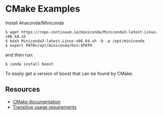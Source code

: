 # CMake Examples

Install Anaconda/Miniconda

```
$ wget https://repo.continuum.io/miniconda/Miniconda3-latest-Linux-x86_64.sh
$ bash Miniconda3-latest-Linux-x86_64.sh -b -p /opt/miniconda
$ export PATH=/opt/miniconda/bin:$PATH
```

and then run:

```
$ conda install boost
```

To easily get a version of boost that can be found by CMake.

## Resources

* [CMake documentation](https://cmake.org/cmake/help/v3.7/)
* [Transitive usage requirements](https://cmake.org/cmake/help/v3.7/manual/cmake-buildsystem.7.html#transitive-usage-requirements)
